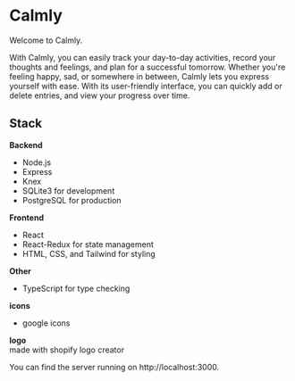 # Calmly

Welcome to Calmly. 

With Calmly, you can easily track your day-to-day activities, record your thoughts and feelings, and plan for a successful tomorrow. Whether you're feeling happy, sad, or somewhere in between, Calmly lets you express yourself with ease. With its user-friendly interface, you can quickly add or delete entries, and view your progress over time.

## Stack 

**Backend**
- Node.js
- Express
- Knex
- SQLite3 for development
- PostgreSQL for production

**Frontend**
- React
- React-Redux for state management
- HTML, CSS, and Tailwind for styling

**Other**
- TypeScript for type checking

**icons**
- google icons

**logo** <br/>
made with shopify logo creator 

You can find the server running on http://localhost:3000.
